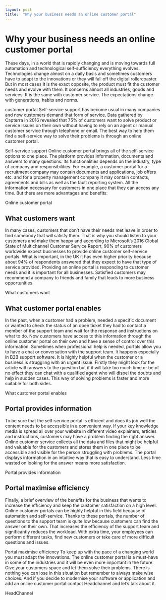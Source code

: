 ```yaml
---
layout: post
title:  "Why your business needs an online customer portal"
---
```



# Why your business needs an online customer portal
These days, in a world that is rapidly changing and is moving towards full automation and technological self-sufficiency everything evolves. Technologies change almost on a daily basis and sometimes customers have to adapt to the innovations or they will fall off the digital rollercoaster. But in most cases it is the exact opposite, the product must fit the customer needs and evolve with them. It concerns almost all industries, goods and services. It is the same with customer service. The expectations change with generations, habits and norms.

customer portal
Self-service support has become usual in many companies and now customers demand that form of service. Data gathered by Capterra in 2016 revealed that 75% of customers want to solve product or service issues on their own without having to rely on an agent or manual customer service through telephone or email. The best way to help them find a self-service way to solve their problems is through an online customer portal.

Self-service support 
Online customer portal brings all of the self-service options to one place. The platform provides information, documents and answers to many questions. Its functionalities depends on the industry, type of company and responsibilities. For example, a customer portal for a recruitment company may contain documents and applications, job offers etc. and for a property management company it may contain contacts, agreements and bills as well as the fault reporting system. All the information necessary for customers in one place that they can access any time. But there are more advantages and benefits:

Online customer portal
## What customers want
In many cases, customers that don’t have their needs met leave in order to find somebody that will satisfy them. That is why you should listen to your customers and make them happy and according to Microsoft’s 2016 Global State of Multichannel Customer Service Report, 90% of customers worldwide expect businesses to provide online customer self-service portals. What is important, in the UK it has even higher priority because about 94% of respondents answered that they expect to have that type of service provided. Providing an online portal is responding to customer needs and it is important for all businesses. Satisfied customers may recommend a company to friends and family that leads to more business opportunities.

What customers want
## What customer portal enables
In the past, when a customer had a problem, needed a specific document or wanted to check the status of an open ticket they had to contact a member of the support team and wait for the response and instructions on what to do. Now customers have access to this information through the online customer portal on their own and have a sense of control over this information. Sometimes when professional help is needed, portals allow you to have a chat or conversation with the support team. It happens especially in B2B support software. It is highly helpful when the customer or a business is struggling with an urgent issue. Firstly they might look for the article with answers to the question but if it will take too much time or be of no effect they can chat with a qualified agent who will dispel the doubts and help in sudden cases. This way of solving problems is faster and more suitable for both sides.

What customer portal enables
## Portal provides information
To be sure that the self-service portal is efficient and does its job well the content needs to be accessible in a convenient way. If your key knowledge media is spread all over your website in different video explainers, articles and instructions, customers may have a problem finding the right answer. Online customer service collects all the data and files that might be helpful and valuable for the customers and stores them in one place to be accessible and visible for the person struggling with problems. The portal displays information in an intuitive way that is easy to understand. Less time wasted on looking for the answer means more satisfaction.

Portal provides information
## Portal maximise efficiency
Finally, a brief overview of the benefits for the business that wants to increase the efficiency and keep the customer satisfaction on a high level. Online customer portals can be highly helpful in this field because of automation and self-service. Thanks to these portals, the number of questions to the support team is quite low because customers can find the answer on their own. That increases the efficiency of the support team and significantly reduces the workload. With extra time, your employees can perform different tasks, find new customers or take care of more difficult questions and issues.

Portal maximise efficiency
To keep up with the pace of a changing world you must adapt the innovations. The online customer portal is a must-have in some of the industries and it will be even more important in the future. Give your customers space and let them solve their problems. There is nothing you can lose in this situation but remember to always make wise choices. And if you decide to modernise your software or application and add an online customer portal contact Headchannel and let’s talk about it.

HeadChannel
